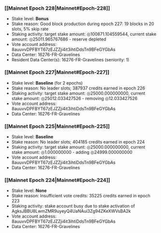 ### [[Mainnet Epoch 228|Mainnet#Epoch-228]]
* Stake level: **Bonus**
* Stake reason: Good block production during epoch 227: 19 blocks in 20 slots, 5% skip rate
* Staking activity: target stake amount: ◎100871.104559544, current stake amount: ◎25011.965767686 - reserve depleted
* Vote account address: 8auuvvDPFBYT67zEJZZji4it3ihtiDdsTn9BFeGYGbAs
* Data Center: 16276-FR-Gravelines
* Resident Data Center(s): 16276-FR-Gravelines (seniority: 1)
### [[Mainnet Epoch 227|Mainnet#Epoch-227]]
* Stake level: **Baseline** (for 2 epochs)
* Stake reason: No leader slots; 387937 credits earned in epoch 226
* Staking activity: target stake amount: ◎25000.000000000, current stake amount: ◎25012.033427526 - removing ◎12.033427526
* Vote account address: 8auuvvDPFBYT67zEJZZji4it3ihtiDdsTn9BFeGYGbAs
* Data Center: 16276-FR-Gravelines
### [[Mainnet Epoch 225|Mainnet#Epoch-225]]
* Stake level: **Baseline**
* Stake reason: No leader slots; 404185 credits earned in epoch 224
* Staking activity: target stake amount: ◎25000.000000000, current stake amount: ◎1.000000000 - adding ◎24999.000000000
* Vote account address: 8auuvvDPFBYT67zEJZZji4it3ihtiDdsTn9BFeGYGbAs
* Data Center: 16276-FR-Gravelines
### [[Mainnet Epoch 224|Mainnet#Epoch-224]]
* Stake level: **None**
* Stake reason: Insufficient vote credits: 35225 credits earned in epoch 223
* Staking activity: stake account busy due to stake activation of AgksJBBU8LwmZMR9uyeyQ4UaNAui3Zg94ZKeXWVsBA2k
* Vote account address: 8auuvvDPFBYT67zEJZZji4it3ihtiDdsTn9BFeGYGbAs
* Data Center: 16276-FR-Gravelines